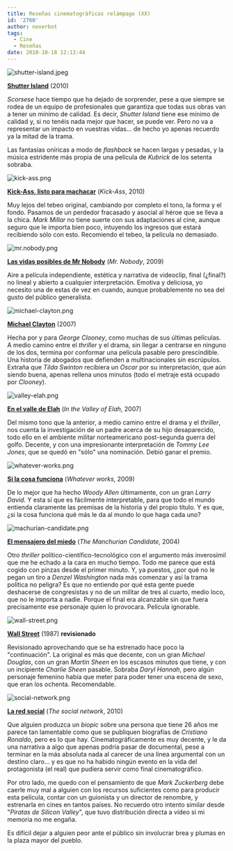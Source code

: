 ```yaml
---
title: Reseñas cinematográficas relámpago (XX)
id: '2760'
author: neverbot
tags:
  - Cine
  - Reseñas
date: 2010-10-18 12:13:44
---
```


![shutter-island.jpeg](./shutter-island.jpg)  

**[Shutter Island](http://www.imdb.com/title/tt1130884/)** (2010)

_Scorsese_ hace tiempo que ha dejado de sorprender, pese a que siempre se rodea de un equipo de profesionales que garantiza que todas sus obras van a tener un mínimo de calidad. Es decir, _Shutter Island_ tiene ese mínimo de calidad y, si no tenéis nada mejor que hacer, se puede ver. Pero no va a representar un impacto en vuestras vidas... de hecho yo apenas recuerdo ya la mitad de la trama.

Las fantasías oníricas a modo de _flashback_ se hacen largas y pesadas, y la música estridente más propia de una película de _Kubrick_ de los setenta sobraba.

![kick-ass.png](./kick-ass.png)  

**[Kick-Ass, listo para machacar](http://www.imdb.com/title/tt1250777/)** (_Kick-Ass_, 2010)

Muy lejos del tebeo original, cambiando por completo el tono, la forma y el fondo. Pasamos de un perdedor fracasado y asocial al héroe que se lleva a la chica. _Mark Millar_ no tiene suerte con sus adaptaciones al cine, aunque seguro que le importa bien poco, intuyendo los ingresos que estará recibiendo sólo con esto. Recomiendo el tebeo, la película no demasiado.

![mr.nobody.png](./mr.nobody.png)  

**[Las vidas posibles de Mr Nobody](http://www.imdb.com/title/tt0485947/)** (_Mr. Nobody_, 2009)

Aire a película independiente, estética y narrativa de videoclip, final (¿final?) no lineal y abierto a cualquier interpretación. Emotiva y deliciosa, yo necesito una de estas de vez en cuando, aunque probablemente no sea del gusto del público generalista.

![michael-clayton.png](./michael-clayton.png)  

**[Michael Clayton](http://www.imdb.com/title/tt0465538/)** (2007)

Hecha por y para _George Clooney_, como muchas de sus últimas películas. A medio camino entre el _thriller_ y el drama, sin llegar a centrarse en ninguno de los dos, termina por conformar una película pasable pero prescindible. Una historia de abogados que defienden a multinacionales sin escrúpulos. Extraña que _Tilda Swinton_ recibiera un _Oscar_ por su interpretación, que aún siendo buena, apenas rellena unos minutos (todo el metraje está ocupado por _Clooney_).

![valley-elah.png](./valley-elah.png)  

**[En el valle de Elah](http://www.imdb.com/title/tt0465538/)** (_In the Valley of Elah_, 2007)

Del mismo tono que la anterior, a medio camino entre el drama y el _thriller_, nos cuenta la investigación de un padre acerca de su hijo desaparecido, todo ello en el ambiente militar norteamericano post-segunda guerra del golfo. Decente, y con una impresionante interpretación de _Tommy Lee Jones_, que se quedó en "sólo" una nominación. Debió ganar el premio.

![whatever-works.png](./whatever-works.png)

**[Si la cosa funciona](http://www.imdb.com/title/tt1178663/)** (_Whatever works_, 2009)

De lo mejor que ha hecho _Woody Allen_ últimamente, con un gran _Larry David_. Y esta sí que es fácilmente interpretable, para que todo el mundo entienda claramente las premisas de la historia y del propio título. Y es que, ¿si la cosa funciona qué más le da al mundo lo que haga cada uno?

![machurian-candidate.png](./machurian-candidate.png)

**[El mensajero del miedo](http://www.imdb.com/title/tt1178663/)** (_The Manchurian Candidate_, 2004)

Otro _thriller_ político-científico-tecnológico con el argumento más inverosímil que me he echado a la cara en mucho tiempo. Todo me parece que está cogido con pinzas desde el primer minuto. Y, ya puestos, ¿por qué no le pegan un tiro a _Denzel Washington_ nada más comenzar y así la trama política no peligra? Es que no entiendo por qué esta gente puede deshacerse de congresistas y no de un militar de tres al cuarto, medio loco, que no le importa a nadie. Porque el final era alcanzable sin que fuera precisamente ese personaje quien lo provocara. Película ignorable.

![wall-street.png](./wall-street.png)

**[Wall Street](http://www.imdb.com/title/tt0094291/)** (1987) **revisionado**

Revisionado aprovechando que se ha estrenado hace poco la "continuación". La original es más que decente, con un gran _Michael Douglas_, con un gran _Martin Sheen_ en los escasos minutos que tiene, y con un incipiente _Charlie Sheen_ pasable. Sobraba _Daryl Hannah_, pero algún personaje femenino había que meter para poder tener una escena de sexo, que eran los ochenta. Recomendable.

![social-network.png](./social-network.png)

**[La red social](http://www.imdb.es/title/tt1285016/)** (_The social network_, 2010)

Que alguien produzca un _biopic_ sobre una persona que tiene 26 años me parece tan lamentable como que se publiquen biografías de _Cristiano Ronaldo_, pero es lo que hay. Cinematográficamente es muy decente, y le da una narrativa a algo que apenas podría pasar de documental, pese a terminar en la más absoluta nada al carecer de una línea argumental con un destino claro... y es que no ha habido ningún evento en la vida del protagonista (el real) que pudiera servir como final cinematográfico.

Por otro lado, me quedo con el pensamiento de que _Mark Zuckerberg_ debe caerle muy mal a alguien con los recursos suficientes como para producir esta película, contar con un guionista y un director de renombre, y estrenarla en cines en tantos países. No recuerdo otro intento similar desde "_Piratas de Silicon Valley_", que tuvo distribución directa a vídeo si mi memoria no me engaña.

Es difícil dejar a alguien peor ante el público sin involucrar brea y plumas en la plaza mayor del pueblo.